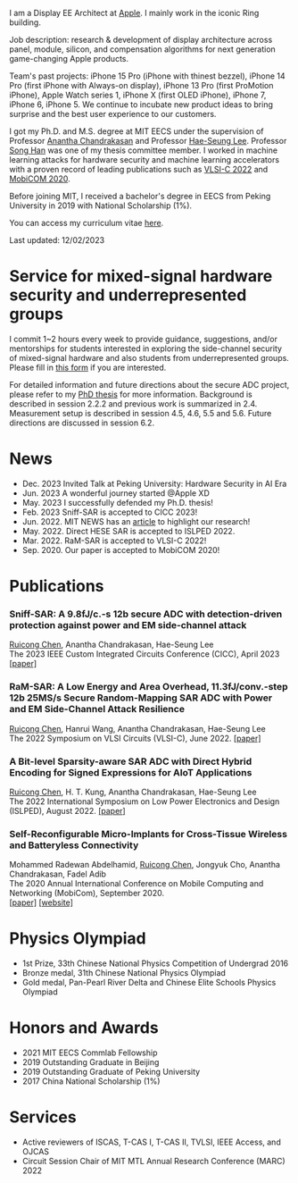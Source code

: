 I am a Display EE Architect at [Apple](https://apple.com). I mainly work in the iconic Ring building. 

Job description: research & development of display architecture across panel, module, silicon, and compensation algorithms for next generation game-changing Apple products. 

Team's past projects: iPhone 15 Pro (iPhone with thinest bezzel), iPhone 14 Pro (first iPhone with Always-on display), iPhone 13 Pro (first ProMotion iPhone), Apple Watch series 1, iPhone X (first OLED iPhone), iPhone 7, iPhone 6, iPhone 5. We continue to incubate new product ideas to bring surprise and the best user experience to our customers.

I got my Ph.D. and M.S. degree at MIT EECS under the supervision of Professor [Anantha Chandrakasan](https://chandrakasan.mit.edu/) and Professor [Hae-Seung Lee](https://hslee.mit.edu/). Professor [Song Han](https://songhan.mit.edu/) was one of my thesis committee member. I worked in machine learning attacks for hardware security and machine learning accelerators with a proven record of leading publications such as [VLSI-C 2022](https://ieeexplore.ieee.org/document/9830365) and [MobiCOM 2020](https://dl.acm.org/doi/abs/10.1145/3372224.3419216).

Before joining MIT, I received a bachelor's degree in EECS from Peking University in 2019 with National Scholarship (1%).

You can access my curriculum vitae [here](misc/CV_Ruicong_Chen.pdf).

Last updated: 12/02/2023

# Service for mixed-signal hardware security and underrepresented groups
I commit 1~2 hours every week to provide guidance, suggestions, and/or mentorships for students interested in exploring the side-channel security of mixed-signal hardware and also students from underrepresented groups. Please fill in [this form](https://docs.google.com/forms/d/e/1FAIpQLScflXcPUOBmYEjIet3aCkks09JydTLKlJJR9M6jw9uNlrXiBA/viewform?usp=pp_url) if you are interested.

For detailed information and future directions about the secure ADC project, please refer to my [PhD thesis](https://dspace.mit.edu/handle/1721.1/151539) for more information. Background is described in session 2.2.2 and previous work is summarized in 2.4. Measurement setup is described in session 4.5, 4.6, 5.5 and 5.6. Future directions are discussed in session 6.2.

# News

*  Dec. 2023 Invited Talk at Peking University: Hardware Security in AI Era
*  Jun. 2023 A wonderful journey started @Apple XD
*  May. 2023 I successfully defended my Ph.D. thesis!
*  Feb. 2023 Sniff-SAR is accepted to CICC 2023!
*  Jun. 2022. MIT NEWS has an [article](https://news.mit.edu/2022/analog-digital-converter-attack-side-channel-0614) to highlight our research!
*  May. 2022. Direct HESE SAR is accepted to ISLPED 2022.  
*  Mar. 2022. RaM-SAR is accepted to VLSI-C 2022!  
*  Sep. 2020. Our paper is accepted to MobiCOM 2020!  

# Publications

### **Sniff-SAR: A 9.8fJ/c.-s 12b secure ADC with detection-driven protection against power and EM side-channel attack**
<u>Ruicong Chen</u>, Anantha Chandrakasan, Hae-Seung Lee <br>
The 2023 IEEE Custom Integrated Circuits Conference (CICC), April 2023
[[paper]](https://ieeexplore.ieee.org/document/10121323)

### **RaM-SAR: A Low Energy and Area Overhead, 11.3fJ/conv.-step 12b 25MS/s Secure Random-Mapping SAR ADC with Power and EM Side-Channel Attack Resilience**
<u>Ruicong Chen</u>, Hanrui Wang, Anantha Chandrakasan, Hae-Seung Lee <br>
The 2022 Symposium on VLSI Circuits (VLSI-C), June 2022. 
[[paper]](https://ieeexplore.ieee.org/document/9830365) 

### **A Bit-level Sparsity-aware SAR ADC with Direct Hybrid Encoding for Signed Expressions for AIoT Applications**
<u>Ruicong Chen</u>, H. T. Kung, Anantha Chandrakasan, Hae-Seung Lee <br> 
The 2022 International Symposium on Low Power Electronics and Design (ISLPED), August 2022. 
[[paper]](https://dl.acm.org/doi/abs/10.1145/3531437.3539700) 

### **Self-Reconfigurable Micro-Implants for Cross-Tissue Wireless and Batteryless Connectivity**
Mohammed Radewan Abdelhamid, <u>Ruicong Chen</u>, Jongyuk Cho, Anantha Chandrakasan, Fadel Adib <br> 
The 2020 Annual International Conference on Mobile Computing and Networking (MobiCom), September 2020.  
[[paper]](https://dl.acm.org/doi/abs/10.1145/3372224.3419216) [[website]](https://www.media.mit.edu/projects/umedic/overview/)

# Physics Olympiad
* 1st Prize, 33th Chinese National Physics Competition of Undergrad 2016
* Bronze medal, 31th Chinese National Physics Olympiad
* Gold medal, Pan-Pearl River Delta and Chinese Elite Schools Physics Olympiad

# Honors and Awards

*  2021 MIT EECS Commlab Fellowship  
*  2019 Outstanding Graduate in Beijing  
*  2019 Outstanding Graduate of Peking University  
*  2017 China National Scholarship (1%) 

# Services

*  Active reviewers of ISCAS, T-CAS I, T-CAS II, TVLSI, IEEE Access, and OJCAS
*  Circuit Session Chair of MIT MTL Annual Research Conference (MARC) 2022


